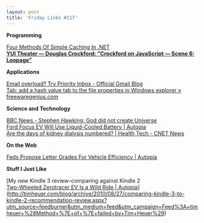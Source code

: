 ```yaml
---
layout: post
title: 'Friday Links #117'
---
```

**Programming**

[Four Methods Of Simple Caching In .NET ](http://www.jondavis.net/techblog/post/2010/08/30/Four-Methods-Of-Simple-Caching-In-NET.aspx)   
[**YUI Theater — Douglas Crockford: “Crockford on JavaScript — Scene 6: Loopage”**](http://www.yuiblog.com/blog/2010/08/30/yui-theater-douglas-crockford-crockford-on-javascript-scene-6-loopage-52-min/)

**Applications**

[Email overload? Try Priority Inbox - Official Gmail Blog ](http://gmailblog.blogspot.com/2010/08/email-overload-try-priority-inbox.html)   
[Tab: add a hash value tab to the file properties in Windows explorer » freewaregenius.com ](http://www.freewaregenius.com/2010/08/30/hashtab-add-a-hash-value-tab-to-the-file-properties-in-windows-explorer/?utm_source=feedburner&utm_medium=feed&utm_campaign=Feed%3A+Freewaregeniuscom+%28freewaregenius.com%29)

**Science and Technology**

[BBC News - Stephen Hawking: God did not create Universe ](http://www.bbc.co.uk/news/uk-11161493)   
[Ford Focus EV Will Use Liquid-Cooled Battery | Autopia](http://www.wired.com/autopia/2010/09/ford-focus-ev-will-use-liquid-cooled-battery/)   
[Are the days of kidney dialysis numbered? | Health Tech - CNET News ](http://news.cnet.com/8301-27083_3-20015581-247.html?part=rss&subj=news&tag=2547-1_3-0-20)

**On the Web**

[Feds Propose Letter Grades For Vehicle Efficiency | Autopia](http://www.wired.com/autopia/2010/08/feds-propose-letter-grades-for-vehicle-efficiency/)

**Stuff I Just Like**

[My new Kindle 3 review–comparing against Kindle 2   
[Two-Wheeled Zerotracer EV Is a Wild Ride | Autopia](http://www.wired.com/autopia/2010/09/oerlikon-solar-zerotracer/)](http://timheuer.com/blog/archive/2010/08/27/comparing-kindle-3-to-kindle-2-recommendation-review.aspx?utm_source=feedburner&utm_medium=feed&utm_campaign=Feed%3A+timheuer+%28Method+%7E+of+%7E+failed+by+Tim+Heuer%29)
